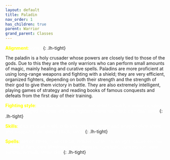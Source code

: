 ```yaml
---
layout: default
title: Paladin
nav_order: 1
has_children: true
parent: Warrior
grand_parent: Classes
---
```


<span style="color: yellow">**Alignment**:</span> <span style="color: white">Pious</span>
{: .lh-tight}

The paladin is a holy crusader whose powers are closely tied to those of the gods. Due to this they are the only warriors who can perform small amounts of magic, mainly healing and curative spells. Paladins are more proficient at using long-range weapons and fighting with a shield; they are very efficient, organized fighters, depending on both their strength and the strength of their god to give them victory in battle. They are also extremely intelligent, playing games of strategy and reading books of famous conquests and defeats from the first day of their training.

<span style="color: yellow">**Fighting style**:</span> <span style="color: white">one-handed or weapon and shield, usually a polearm, spear, or other ranged weapon; efficient fighters when mounted; can dual wield</span>
{: .lh-tight}

<span style="color: yellow">**Skills**:</span> <span style="color: white">disarm, dual wield, polearm, rescue, mount and weapon style shield and weapon style, shield block, smite</span>
{: .lh-tight}

<span style="color: yellow">**Spells**:</span> <span style="color: white">armor, bless, cure critical, remove curse, cause light, cause serious, continual light, cure blindness, cure disease, cure light, cure poison, cure serious, refresh, stone skin</span>
{: .lh-tight}
